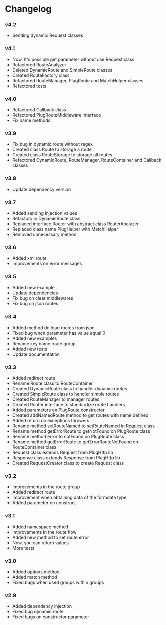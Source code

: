 # Changelog

### v4.2
* Sending dynamic Request classes

### v4.1
* Now, It's possible get parameter without use Request class
* Refactored RouteAnalyzer
* Deleted DynamicRoute and SimpleRoute classes
* Created RouteFactory class
* Refactored RouteManager, PlugRoute and MatchHelper classes
* Refactored tests

### v4.0
* Refactored Callback class
* Refactored PlugRouteMiddleware interface
* Fix name methods

### v3.9
* Fix bug in dynamic route without regex
* Created class Route to storage a route
* Created class RouteStorage to storage all routes
* Refactored DynamicRoute, RouteManager, RouteContainer and Callback classes

### v3.8
* Update dependency version

### v3.7
* Added sending injection values
* Refactory in DynamicRoute class
* Replaced interface Router with abstract class RouterAnalyzer
* Replaced class name PlugHelper with MatchHelper
* Removed unnecessary method

### v3.6
* Added xml route
* Improvements on error messages

### v3.5
* Added new example
* Update dependencies
* Fix bug on clear middlewares
* Fix bug on json routes

### v3.4
* Added method do load routes from json
* Fixed bug when parameter has value equal 0
* Added new examples
* Rename key name route group
* Added new tests
* Update documentation

### v3.3
* Added redirect route
* Rename Route class to RouteContainer
* Created DynamicRoute class to handler dynamic routes
* Created SimpleRoute class to handler simple routes
* Created RouteManager to manager routes
* Created Router interface to standardize route handlers
* Added parameters on PlugRoute constructor
* Created addNamedRoute method to get routes with name defined
* Added return on exceptions throwers
* Rename method setRouteNamed to setRouteNamed in Request class
* Rename method getErrorRoute to getNotFound on PlugRoute class
* Rename method error to notFound on PlugRoute class
* Rename method getErrorRoute to getErrorRouteNotFound on RouteContainer class
* Request class extends Request from PlugHttp lib
* Response class extends Response from PlugHttp lib
* Created RequestCreator class to create Request class

### v3.2
* Improvements in the route group
* Added redirect route
* Improvement when obtaining data of the formdata type
* Added parameter on construct

### v3.1
* Added namespace method
* Improvements in the route flow
* Added new method to set route error
* Now, you can return values
* More tests

### v3.0
* Added options method
* Added match method
* Fixed bugs when used groups within groups

### v2.9
* Added dependency injection
* Fixed bug dynamic route
* Fixed bugs on constructor parameter
